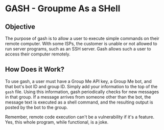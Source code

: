 # GASH - Groupme As a SHell

## Objective
The purpose of gash is to allow a user to execute simple commands on their remote computer. With some ISPs, the customer is unable or not allowed to run server programs, such as an SSH server. Gash allows such a user to access their computer remotely.

## How Does it Work?
To use gash, a user must have a Group Me API key, a Group Me bot, and that bot's bot ID and group ID. Simply add your information to the top of the `gash` file. Using this information, gash periodically checks for new messages in that group. If a message arrives from someone other than the bot, the message text is executed as a shell command, and the resulting output is posted by the bot to the group.

Remember, remote code execution can't be a vulnerability if it's a feature. Yes, this whole program, while functional, is a joke.
